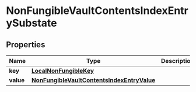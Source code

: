 

# NonFungibleVaultContentsIndexEntrySubstate


## Properties

| Name | Type | Description | Notes |
|------------ | ------------- | ------------- | -------------|
|**key** | [**LocalNonFungibleKey**](LocalNonFungibleKey.md) |  |  |
|**value** | [**NonFungibleVaultContentsIndexEntryValue**](NonFungibleVaultContentsIndexEntryValue.md) |  |  |



